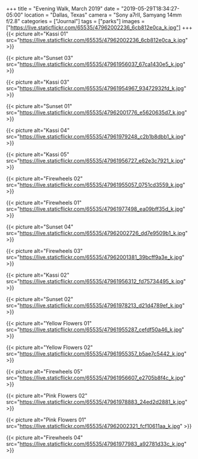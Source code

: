 +++
title = "Evening Walk, March 2019"
date = "2019-05-29T18:34:27-05:00"
location = "Dallas, Texas"
camera = "Sony a7rII, Samyang 14mm f/2.8"
categories = ["Journal"]
tags = ["parks"]
images = ["https://live.staticflickr.com/65535/47962002236_6cb812e0ca_k.jpg"]
+++
{{< picture alt="Kassi 01" src="https://live.staticflickr.com/65535/47962002236_6cb812e0ca_k.jpg" >}}
<!--more-->

{{< picture alt="Sunset 03" src="https://live.staticflickr.com/65535/47961956037_67ca1430e5_k.jpg" >}}

{{< picture alt="Kassi 03" src="https://live.staticflickr.com/65535/47961954967_93472932fd_k.jpg" >}}

{{< picture alt="Sunset 01" src="https://live.staticflickr.com/65535/47962001776_e5620635d7_k.jpg" >}}

{{< picture alt="Kassi 04" src="https://live.staticflickr.com/65535/47961979248_c2b1b8dbb1_k.jpg" >}}

{{< picture alt="Kassi 05" src="https://live.staticflickr.com/65535/47961956727_e62e3c7921_k.jpg" >}}

{{< picture alt="Firewheels 02" src="https://live.staticflickr.com/65535/47961955057_0751cd3559_k.jpg" >}}

{{< picture alt="Firewheels 01" src="https://live.staticflickr.com/65535/47961977498_ea09bff35d_k.jpg" >}}

{{< picture alt="Sunset 04" src="https://live.staticflickr.com/65535/47962002726_dd7e9509b1_k.jpg" >}}

{{< picture alt="Firewheels 03" src="https://live.staticflickr.com/65535/47962001381_39bcff9a3e_k.jpg" >}}

{{< picture alt="Kassi 02" src="https://live.staticflickr.com/65535/47961956312_fd75734495_k.jpg" >}}

{{< picture alt="Sunset 02" src="https://live.staticflickr.com/65535/47961978213_d21d4789ef_k.jpg" >}}

{{< picture alt="Yellow Flowers 01" src="https://live.staticflickr.com/65535/47961955287_cefdf50a46_k.jpg" >}}

{{< picture alt="Yellow Flowers 02" src="https://live.staticflickr.com/65535/47961955357_b5ae7c5442_k.jpg" >}}

{{< picture alt="Firewheels 05" src="https://live.staticflickr.com/65535/47961956607_e2705b8f4c_k.jpg" >}}

{{< picture alt="Pink Flowers 02" src="https://live.staticflickr.com/65535/47961978883_24ed2d2881_k.jpg" >}}

{{< picture alt="Pink Flowers 01" src="https://live.staticflickr.com/65535/47962002321_fcf10611aa_k.jpg" >}}

{{< picture alt="Firewheels 04" src="https://live.staticflickr.com/65535/47961977983_a92781d33c_k.jpg" >}}
